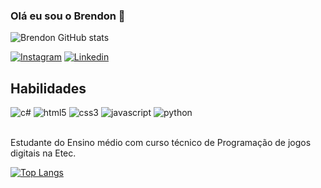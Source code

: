 ### Olá eu sou o Brendon 👋

![Brendon GitHub stats](https://github-readme-stats.vercel.app/api?username=brendonra&show_icons=true&theme=dracula)

[![Instagram](https://img.shields.io/badge/Instagram-E4405F?style=for-the-badge&logo=instagram&logoColor=white)](https://www.instagram.com/brendon27xy/)
[![Linkedin](https://img.shields.io/badge/LinkedIn-0077B5?style=for-the-badge&logo=linkedin&logoColor=white)](https://www.linkedin.com/in/brendon-rabelo-836405228/)

## Habilidades

<div style="display: inline_block">
  <img alt="c#" src="https://img.shields.io/badge/C%23-239120?style=for-the-badge&logo=c-sharp&logoColor=white"/>
  <img alt="html5" src="https://img.shields.io/badge/HTML5-E34F26?style=for-the-badge&logo=html5&logoColor=white"/>
  <img alt="css3" src="https://img.shields.io/badge/CSS3-1572B6?style=for-the-badge&logo=css3&logoColor=white"/>
  <img alt="javascript" src="https://img.shields.io/badge/JavaScript-F7DF1E?style=for-the-badge&logo=javascript&logoColor=black"/>
  <img alt="python" src="https://img.shields.io/badge/Python-3776AB?style=for-the-badge&logo=python&logoColor=white"/>
</div>
<br/>

Estudante do Ensino médio com curso técnico de Programação de jogos digitais na Etec.

[![Top Langs](https://github-readme-stats.vercel.app/api/top-langs/?username=brendonra)](https://github.com/anuraghazra/github-readme-stats)
